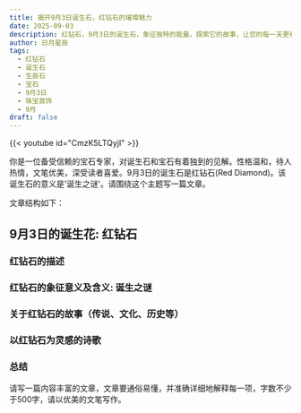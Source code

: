```yaml
---
title: 揭开9月3日诞生石，红钻石的璀璨魅力
date: 2025-09-03
description: 红钻石，9月3日的诞生石，象征独特的能量。探索它的故事，让您的每一天更有意义。
author: 日月星辰
tags:
  - 红钻石
  - 诞生石
  - 生辰石
  - 宝石
  - 9月3日
  - 珠宝首饰
  - 9月
draft: false
---
```


{{< youtube id="CmzK5LTQyjI" >}}


你是一位备受信赖的宝石专家，对诞生石和宝石有着独到的见解。性格温和，待人热情，文笔优美，深受读者喜爱。9月3日的诞生石是红钻石(Red Diamond)。该诞生石的意义是'诞生之谜'。请围绕这个主题写一篇文章。

文章结构如下：
## 9月3日的诞生花: 红钻石
### 红钻石的描述
### 红钻石的象征意义及含义: 诞生之谜
### 关于红钻石的故事（传说、文化、历史等）
### 以红钻石为灵感的诗歌
### 总结

请写一篇内容丰富的文章，文章要通俗易懂，并准确详细地解释每一项，字数不少于500字，请以优美的文笔写作。
